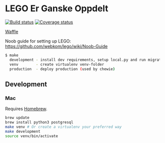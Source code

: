 # LEGO Er Ganske Oppdelt
[![Build status](https://ci.frigg.io/badges/webkom/lego/)](https://ci.frigg.io/webkom/lego/last/)
[![Coverage status](https://ci.frigg.io/badges/coverage/webkom/lego/)](https://ci.frigg.io/webkom/lego/last/)

[Waffle](https://waffle.io/webkom/lego)

Noob guide for setting up LEGO: 
https://github.com/webkom/lego/wiki/Noob-Guide

```bash
$ make
  development - install dev requirements, setup local.py and run migrations
  venv        - create virtualenv venv-folder
  production  - deploy production (used by chewie)
```

## Development

### Mac

Requires [Homebrew](http://brew.sh/).

```bash
brew update
brew install python3 postgresql
make venv # Or create a virtualenv your preferred way
make development
source venv/bin/activate
```
